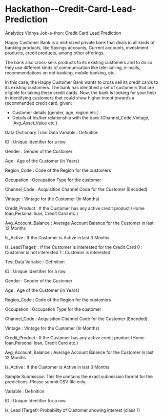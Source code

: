 # Hackathon--Credit-Card-Lead-Prediction
Analytics Vidhya Job-a-thon: Credit Card Lead Prediction

Happy Customer Bank is a mid-sized private bank that deals in all kinds of banking products, like Savings accounts, Current accounts, investment products, credit products, among other offerings.

The bank also cross-sells products to its existing customers and to do so they use different kinds of communication like tele-calling, e-mails, recommendations on net banking, mobile banking, etc.

In this case, the Happy Customer Bank wants to cross sell its credit cards to its existing customers. The bank has identified a set of customers that are eligible for taking these credit cards.
Now, the bank is looking for your help in identifying customers that could show higher intent towards a recommended credit card, given:

- Customer details (gender, age, region etc.)
- Details of his/her relationship with the bank (Channel_Code,Vintage, 'Avg_Asset_Value etc.)

Data Dictionary
Train Data
Variable : Definition

ID : Unique Identifier for a row

Gender : Gender of the Customer

Age : Age of the Customer (in Years)

Region_Code : Code of the Region for the customers

Occupation : Occupation Type for the customer

Channel_Code : Acquisition Channel Code for the Customer (Encoded)

Vintage : Vintage for the Customer (In Months)

Credit_Product : If the Customer has any active credit product (Home loan,Personal loan, Credit Card etc.)

Avg_Account_Balance : Average Account Balance for the Customer in last 12 Months

Is_Active : If the Customer is Active in last 3 Months

Is_Lead(Target) : If the Customer is interested for the Credit Card 0 : Customer is not interested 1 : Customer is interested

Test Data
Variable : Definition

ID : Unique Identifier for a row

Gender : Gender of the Customer

Age : Age of the Customer (in Years)

Region_Code : Code of the Region for the customers

Occupation : Occupation Type for the customer

Channel_Code : Acquisition Channel Code for the Customer (Encoded)

Vintage : Vintage for the Customer (In Months)

Credit_Product : If the Customer has any active credit product (Home loan,Personal loan, Credit Card etc.)

Avg_Account_Balance : Average Account Balance for the Customer in last 12 Months

Is_Active : If the Customer is Active in last 3 Months

Sample Submission
This file contains the exact submission format for the predictions. Please submit CSV file only.

Variable : Definition

ID : Unique Identifier for a row

Is_Lead (Target): Probability of Customer showing interest (class 1)
